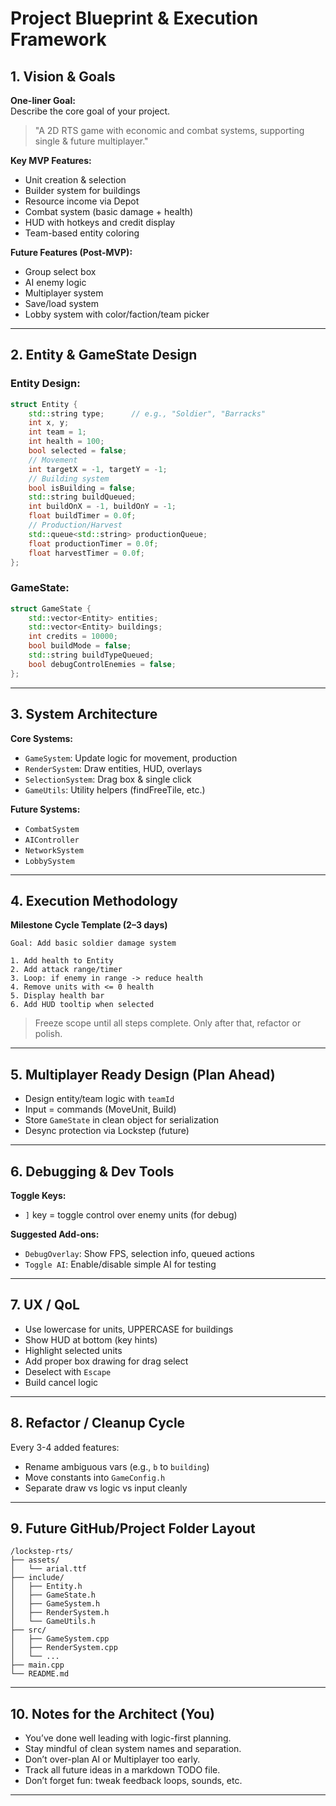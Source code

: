 # Project Blueprint & Execution Framework

## 1. Vision & Goals

**One-liner Goal:**  
Describe the core goal of your project.  
> "A 2D RTS game with economic and combat systems, supporting single & future multiplayer."

**Key MVP Features:**
- Unit creation & selection
- Builder system for buildings
- Resource income via Depot
- Combat system (basic damage + health)
- HUD with hotkeys and credit display
- Team-based entity coloring

**Future Features (Post-MVP):**
- Group select box
- AI enemy logic
- Multiplayer system
- Save/load system
- Lobby system with color/faction/team picker

---

## 2. Entity & GameState Design

### **Entity Design:**
```cpp
struct Entity {
    std::string type;      // e.g., "Soldier", "Barracks"
    int x, y;
    int team = 1;
    int health = 100;
    bool selected = false;
    // Movement
    int targetX = -1, targetY = -1;
    // Building system
    bool isBuilding = false;
    std::string buildQueued;
    int buildOnX = -1, buildOnY = -1;
    float buildTimer = 0.0f;
    // Production/Harvest
    std::queue<std::string> productionQueue;
    float productionTimer = 0.0f;
    float harvestTimer = 0.0f;
};
```

### **GameState:**
```cpp
struct GameState {
    std::vector<Entity> entities;
    std::vector<Entity> buildings;
    int credits = 10000;
    bool buildMode = false;
    std::string buildTypeQueued;
    bool debugControlEnemies = false;
};
```

---

## 3. System Architecture

**Core Systems:**
- `GameSystem`: Update logic for movement, production
- `RenderSystem`: Draw entities, HUD, overlays
- `SelectionSystem`: Drag box & single click
- `GameUtils`: Utility helpers (findFreeTile, etc.)

**Future Systems:**
- `CombatSystem`
- `AIController`
- `NetworkSystem`
- `LobbySystem`

---

## 4. Execution Methodology

**Milestone Cycle Template (2–3 days)**
```
Goal: Add basic soldier damage system

1. Add health to Entity
2. Add attack range/timer
3. Loop: if enemy in range -> reduce health
4. Remove units with <= 0 health
5. Display health bar
6. Add HUD tooltip when selected
```

> Freeze scope until all steps complete. Only after that, refactor or polish.

---

## 5. Multiplayer Ready Design (Plan Ahead)

- Design entity/team logic with `teamId`
- Input = commands (MoveUnit, Build)
- Store `GameState` in clean object for serialization
- Desync protection via Lockstep (future)

---

## 6. Debugging & Dev Tools

**Toggle Keys:**
- `]` key = toggle control over enemy units (for debug)

**Suggested Add-ons:**
- `DebugOverlay`: Show FPS, selection info, queued actions
- `Toggle AI`: Enable/disable simple AI for testing

---

## 7. UX / QoL

- Use lowercase for units, UPPERCASE for buildings
- Show HUD at bottom (key hints)
- Highlight selected units
- Add proper box drawing for drag select
- Deselect with `Escape`
- Build cancel logic

---

## 8. Refactor / Cleanup Cycle

Every 3-4 added features:
- Rename ambiguous vars (e.g., `b` to `building`)
- Move constants into `GameConfig.h`
- Separate draw vs logic vs input cleanly

---

## 9. Future GitHub/Project Folder Layout

```
/lockstep-rts/
├── assets/
│   └── arial.ttf
├── include/
│   ├── Entity.h
│   ├── GameState.h
│   ├── GameSystem.h
│   ├── RenderSystem.h
│   └── GameUtils.h
├── src/
│   ├── GameSystem.cpp
│   ├── RenderSystem.cpp
│   └── ...
├── main.cpp
└── README.md
```

---

## 10. Notes for the Architect (You)

- You’ve done well leading with logic-first planning.
- Stay mindful of clean system names and separation.
- Don’t over-plan AI or Multiplayer too early.
- Track all future ideas in a markdown TODO file.
- Don’t forget fun: tweak feedback loops, sounds, etc.

---

